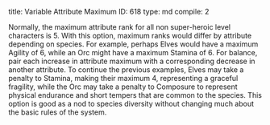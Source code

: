 title:          Variable Attribute Maximum
ID:             618
type:           md
compile:        2



Normally, the maximum attribute rank for all non super-heroic level characters is 5. With this option, maximum ranks would differ by attribute depending on species. For example, perhaps Elves would have a maximum Agility of 6, while an Orc might have a maximum Stamina of 6. For balance, pair each increase in attribute maximum with a corresponding decrease in another attribute. To continue the previous examples, Elves may take a penalty to Stamina, making their maximum 4, representing a graceful fragility, while the Orc may take a penalty to Composure to represent physical endurance and short tempers that are common to the species. This option is good as a nod to species diversity without changing much about the basic rules of the system.
